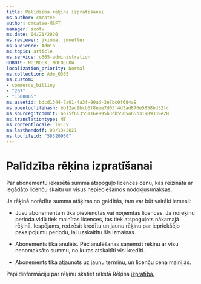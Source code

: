 ```yaml
---
title: Palīdzība rēķina izpratīšanai
ms.author: cmcatee
author: cmcatee-MSFT
manager: scotv
ms.date: 04/21/2020
ms.reviewer: jkinma, jmueller
ms.audience: Admin
ms.topic: article
ms.service: o365-administration
ROBOTS: NOINDEX, NOFOLLOW
localization_priority: Normal
ms.collection: Adm_O365
ms.custom:
- commerce_billing
- "267"
- "1500005"
ms.assetid: bdcd1344-7a01-4a3f-90ad-3e7bc0f684a9
ms.openlocfilehash: bb12ac9bcb5f8eae7d03f4d3ad876e5858bd32fc
ms.sourcegitcommit: ab75f66355116e995b3cb5505465b31989339e28
ms.translationtype: MT
ms.contentlocale: lv-LV
ms.lasthandoff: 08/13/2021
ms.locfileid: "58320950"
---
```

# <a name="help-understanding-your-bill"></a>Palīdzība rēķina izpratīšanai

Par abonementu iekasētā summa atspoguļo licences cenu, kas reizināta ar iegādāto licenču skaitu un visus nepieciešamos nodokļus/maksas.
  
Ja rēķinā norādīta summa atšķiras no gaidītās, tam var būt vairāki iemesli:
  
- Jūsu abonementam tika pievienotas vai noņemtas licences. Ja norēķinu perioda vidū tiek mainītas licences, tas tiek atspoguļots nākamajā rēķinā. Iespējams, redzēsit kredītu un jaunu rēķinu par iepriekšējo pakalpojumu periodu, lai uzskaitītu šīs izmaiņas.

- Abonements tika anulēts. Pēc anulēšanas saņemsit rēķinu ar visu nenomaksāto summu, no kuras atskaitīti visi kredīti.

- Abonements tika atjaunots uz jaunu termiņu, un licenču cena mainījās.

Papildinformāciju par rēķinu skatiet rakstā Rēķina [izpratība.](https://docs.microsoft.com/microsoft-365/commerce/billing-and-payments/understand-your-invoice2)